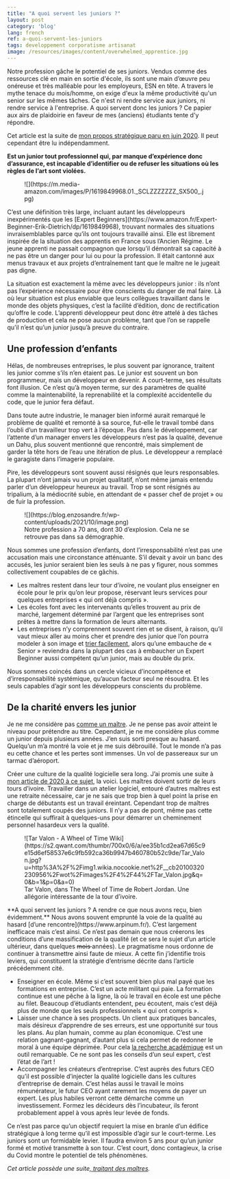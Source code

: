 ```yaml
---
title: "A quoi servent les juniors ?"
layout: post
category: 'blog'
lang: french
ref: a-quoi-servent-les-juniors
tags: developpement corporatisme artisanat
image: /resources/images/content/overwhelmed_apprentice.jpg
---
```


Notre profession gâche le potentiel de ses juniors. Vendus comme des ressources clé en main en sortie d'école, ils sont une main d’œuvre peu onéreuse et très malléable pour les employeurs, ESN en tête. A travers le mythe tenace du mois/homme, on exige d'eux la même productivité qu'un senior sur les mêmes tâches. Ce n'est ni rendre service aux juniors, ni rendre service à l'entreprise. A quoi servent donc les juniors ? Ce papier aux airs de plaidoirie en faveur de mes (anciens) étudiants tente d'y répondre.

Cet article est la suite de [mon propos stratégique paru en juin 2020](https://blog.enzosandre.fr/2020/06/01/creer-une-culture-de-la-qualite-logicielle/). Il peut cependant être lu indépendamment.

**Est un junior tout professionnel qui, par manque d’expérience donc d’assurance, est incapable d’identifier ou de refuser les situations où les règles de l’art sont violées.**

<div class="wp-block-image"><figure class="alignleft is-resized">![](https://m.media-amazon.com/images/P/1619849968.01._SCLZZZZZZZ_SX500_.jpg)</figure></div>C’est une définition très large, incluant autant les développeurs inexpérimentés que les [Expert Beginners](https://www.amazon.fr/Expert-Beginner-Erik-Dietrich/dp/1619849968), trouvant normales des situations invraisemblables parce qu’ils ont toujours travaillé ainsi. Elle est librement inspirée de la situation des apprentis en France sous l’Ancien Régime. Le jeune apprenti ne passait compagnon que lorsqu’il démontrait sa capacité à ne pas être un danger pour lui ou pour la profession. Il était cantonné aux menus travaux et aux projets d’entraînement tant que le maître ne le jugeait pas digne.

La situation est exactement la même avec les développeurs junior : ils n’ont pas l’expérience nécessaire pour être conscients du danger de mal faire. Là où leur situation est plus enviable que leurs collègues travaillant dans le monde des objets physiques, c’est la facilité d’édition, donc de rectification qu’offre le code. L’apprenti développeur peut donc être attelé à des tâches de production et cela ne pose aucun problème, tant que l’on se rappelle qu’il n’est qu’un junior jusqu’à preuve du contraire.

## Une profession d’enfants

Hélas, de nombreuses entreprises, le plus souvent par ignorance, traitent les junior comme s’ils n’en étaient pas. Le junior est souvent un bon programmeur, mais un développeur en devenir. A court-terme, ses résultats font illusion. Ce n’est qu’à moyen terme, sur des paramètres de qualité comme la maintenabilité, la reprenabilité et la complexité accidentelle du code, que le junior fera défaut.

Dans toute autre industrie, le manager bien informé aurait remarqué le problème de qualité et remonté à sa source, fut-elle le travail tombé dans l’oubli d’un travailleur trop vert à l’époque. Pas dans le développement, car l’attente d’un manager envers les développeurs n’est pas la qualité, devenue un Dahu, plus souvent mentionné que rencontré, mais simplement de garder la tête hors de l’eau une itération de plus. Le développeur a remplacé le garagiste dans l’imagerie populaire.

Pire, les développeurs sont souvent aussi résignés que leurs responsables. La plupart n’ont jamais vu un projet qualitatif, n’ont même jamais entendu parler d’un développeur heureux au travail. Trop se sont résignés au tripalium, à la médiocrité subie, en attendant de « passer chef de projet » ou de fuir la profession.

<figure class="wp-block-image size-full">![](https://blog.enzosandre.fr/wp-content/uploads/2021/10/image.png)<figcaption>Notre profession a 70 ans, dont 30 d’explosion. Cela ne se retrouve pas dans sa démographie.</figcaption></figure>Nous sommes une profession d’enfants, dont l’irresponsabilité n’est pas une accusation mais une circonstance atténuante. S’il devait y avoir un banc des accusés, les junior seraient bien les seuls à ne pas y figurer, nous sommes collectivement coupables de ce gâchis.

- Les maîtres restent dans leur tour d’ivoire, ne voulant plus enseigner en école pour le prix qu’on leur propose, réservant leurs services pour quelques entreprises « qui ont déjà compris ».
- Les écoles font avec les intervenants qu’elles trouvent au prix de marché, largement déterminé par l’argent que les entreprises sont prêtes à mettre dans la formation de leurs alternants.
- Les entreprises n’y comprennent souvent rien et se disent, à raison, qu’il vaut mieux aller au moins cher et prendre des junior que l’on pourra modeler à son image et [trier facilement](https://blog.enzosandre.fr/2020/05/05/3-ans-en-esn-un-bilan/), alors qu’une embauche de « Senior » reviendra dans la plupart des cas à embaucher un Expert Beginner aussi compétent qu’un junior, mais au double du prix.

Nous sommes coincés dans un cercle vicieux d’incompétence et d’irresponsabilité systémique, qu’aucun facteur seul ne résoudra. Et les seuls capables d’agir sont les développeurs conscients du problème.

## De la charité envers les junior

Je ne me considère pas [comme un maître](https://blog.enzosandre.fr/2021/09/09/maitre-developpeur-ma-check-list/). Je ne pense pas avoir atteint le niveau pour prétendre au titre. Cependant, je ne me considère plus comme un junior depuis plusieurs années. J’en suis sorti presque au hasard. Quelqu’un m’a montré la voie et je me suis débrouillé. Tout le monde n’a pas eu cette chance et les pertes sont immenses. Un vol de passereaux sur un tarmac d’aéroport.

Créer une culture de la qualité logicielle sera long. J’ai promis une suite à [mon article de 2020 à ce sujet](https://blog.enzosandre.fr/2020/06/01/creer-une-culture-de-la-qualite-logicielle/), la voici. Les maîtres doivent sortir de leurs tours d’ivoire. Travailler dans un atelier logiciel, entouré d’autres maîtres est une retraite nécessaire, car je ne sais que trop bien à quel point la prise en charge de débutants est un travail éreintant. Cependant trop de maîtres sont totalement coupés des juniors. Il n’y a pas de pont, même pas cette étincelle qui suffirait à quelques-uns pour démarrer un cheminement personnel hasardeux vers la qualité.

<figure class="wp-block-image">![Tar Valon - A Wheel of Time Wiki](https://s2.qwant.com/thumbr/700x0/6/a/ee35b1cd2ea67d65c9e15d6ef58537e6c9fb592ca36b9947b460780b52c9de/Tar_Valon.jpg?u=http%3A%2F%2Fimg1.wikia.nocookie.net%2F__cb20100320230956%2Fwot%2Fimages%2F4%2F44%2FTar_Valon.jpg&q=0&b=1&p=0&a=0)<figcaption>Tar Valon, dans The Wheel of Time de Robert Jordan. Une allégorie intéressante de la tour d’ivoire.</figcaption></figure>**A quoi servent les juniors ? A rendre ce que nous avons reçu, bien évidemment.** Nous avons souvent emprunté la voie de la qualité au hasard [d’une rencontre](https://www.arpinum.fr/). C’est largement inefficace mais c’est ainsi. Ce n’est pas demain que nous créerons les conditions d’une massification de la qualité (et ce sera le sujet d’un article ultérieur, dans quelques <s>mois </s>années). Le pragmatisme nous ordonne de continuer à transmettre ainsi faute de mieux. A cette fin j’identifie trois leviers, qui constituent la stratégie d’entrisme décrite dans l’article précédemment cité.

- Enseigner en école. Même si c’est souvent bien plus mal payé que les formations en entreprise. C’est un acte militant qui paie. La formation continue est une pêche à la ligne, là où le travail en école est une pêche au filet. Beaucoup d’étudiants entendent, peu écoutent, mais c’est déjà plus de monde que les seuls professionnels « qui ont compris ».
- Laisser une chance à ses prospects. Un client aux pratiques bancales, mais désireux d’apprendre de ses erreurs, est une opportunité sur tous les plans. Au plan humain, comme au plan économique. C’est une relation gagnant-gagnant, d’autant plus si cela permet de redonner le moral à une équipe déprimée. Pour cela [la recherche académique](https://blog.enzosandre.fr/2020/11/07/se-former-en-artisan/) est un outil remarquable. Ce ne sont pas les conseils d’un seul expert, c’est l’état de l’art !
- Accompagner les créateurs d’entreprise. C’est auprès des futurs CEO qu’il est possible d’injecter la qualité logicielle dans les cultures d’entreprise de demain. C’est hélas aussi le travail le moins rémunérateur, le futur CEO ayant rarement les moyens de payer un expert. Les plus habiles verront cette démarche comme un investissement. Formez les décideurs dès l’incubateur, ils feront probablement appel à vous après leur levée de fonds.

Ce n’est pas parce qu’un objectif requiert la mise en branle d’un édifice stratégique à long terme qu’il est impossible d’agir sur le court-terme. Les juniors sont un formidable levier. Il faudra environ 5 ans pour qu’un junior formé et motivé transmette à son tour. C’est court, donc contagieux, la crise du Covid montre le potentiel de tels phénomènes.

*Cet article possède une suite[, traitant des maîtres](https://blog.enzosandre.fr/2022/03/10/a-quoi-servent-les-maitres-es-metiers/).*